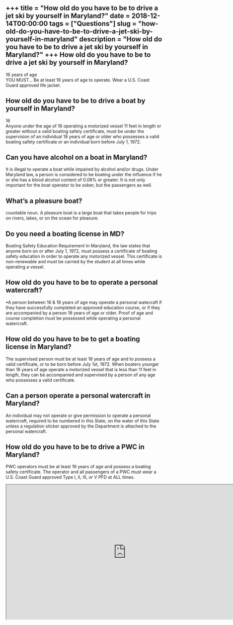 +++
title = "How old do you have to be to drive a jet ski by yourself in Maryland?"
date = 2018-12-14T00:00:00
tags = ["Questions"]
slug = "how-old-do-you-have-to-be-to-drive-a-jet-ski-by-yourself-in-maryland"
description = "How old do you have to be to drive a jet ski by yourself in Maryland?"
+++
How old do you have to be to drive a jet ski by yourself in Maryland?
---------------------------------------------------------------------

16 years of age  
YOU MUST… Be at least 16 years of age to operate. Wear a U.S. Coast Guard approved life jacket.

How old do you have to be to drive a boat by yourself in Maryland?
------------------------------------------------------------------

16  
Anyone under the age of 16 operating a motorized vessel 11 feet in length or greater without a valid boating safety certificate, must be under the supervision of an individual 18 years of age or older who possesses a valid boating safety certificate or an individual born before July 1, 1972.

Can you have alcohol on a boat in Maryland?
-------------------------------------------

It is illegal to operate a boat while impaired by alcohol and/or drugs. Under Maryland law, a person is considered to be boating under the influence if he or she has a blood alcohol content of 0.08% or greater. It is not only important for the boat operator to be sober, but the passengers as well.

What’s a pleasure boat?
-----------------------

countable noun. A pleasure boat is a large boat that takes people for trips on rivers, lakes, or on the ocean for pleasure.

Do you need a boating license in MD?
------------------------------------

​Boating Safety Education Requirement In Maryland, the law states that anyone born on or after July 1, 1972, must possess a certificate of boating safety education in order to operate any motorized vessel. This certificate is non-renewable and must be carried by the student at all times while operating a vessel.

How old do you have to be to operate a personal watercraft?
-----------------------------------------------------------

•A person between 16 &amp; 18 years of age may operate a personal watecraft if they have successfully completed an approved education course, or if they are accompanied by a person 18 years of age or older. Proof of age and course completion must be possessed while operating a personal watercraft.

How old do you have to be to get a boating license in Maryland?
---------------------------------------------------------------

The supervised person must be at least 18 years of age and to possess a valid certificate, or to be born before July 1st, 1972. When boaters younger than 16 years of age operate a motorized vessel that is less than 11 feet in length, they can be accompanied and supervised by a person of any age who possesses a valid certificate.

Can a person operate a personal watercraft in Maryland?
-------------------------------------------------------

An individual may not operate or give permission to operate a personal watercraft, required to be numbered in this State, on the water of this State unless a regulation sticker approved by the Department is attached to the personal watercraft.

How old do you have to be to drive a PWC in Maryland?
-----------------------------------------------------

PWC operators must be at least 16 years of age and possess a boating safety certificate. The operator and all passengers of a PWC must wear a U.S. Coast Guard approved Type I, II, III, or V PFD at ALL times.

<iframe allow="accelerometer; autoplay; clipboard-write; encrypted-media; gyroscope; picture-in-picture" allowfullscreen="" class="__youtube_prefs__  epyt-is-override  no-lazyload" data-no-lazy="1" data-origheight="433" data-origwidth="770" data-skipgform_ajax_framebjll="" height="433" id="_ytid_83428" loading="lazy" src="https://www.youtube.com/embed/jG-hfMOQSNU?enablejsapi=1&autoplay=0&cc_load_policy=0&cc_lang_pref=&iv_load_policy=1&loop=0&modestbranding=0&rel=1&fs=1&playsinline=0&autohide=2&theme=dark&color=red&controls=1&" title="YouTube player" width="770"></iframe>